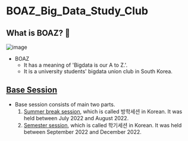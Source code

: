# BOAZ_Big_Data_Study_Club

## What is BOAZ? 🐘

![image](https://user-images.githubusercontent.com/108987773/209042994-b6177dae-2f2b-479f-a870-8be6b22191fe.png)

- BOAZ
  - It has a meaning of 'Bigdata is our A to Z.'.
  - It is a university students' bigdata union club in South Korea.

## [Base Session][link]

- Base session consists of main two parts.
  1. [Summer break session][link1], which is called 방학세션 in Korean. It was held between July 2022 and August 2022.
  2. [Semester session][link2], which is called 학기세션 in Korean. It was held between September 2022 and December 2022.



[link]: https://github.com/jeewonkimm2/BOAZ_Big_Data_Study_Club/tree/main/BaseSession
[link1]: https://github.com/jeewonkimm2/BOAZ_Big_Data_Study_Club/tree/main/BaseSession/%EB%B0%A9%ED%95%99%EC%84%B8%EC%85%98
[link2]: https://github.com/jeewonkimm2/BOAZ_Big_Data_Study_Club/tree/main/BaseSession/%ED%95%99%EA%B8%B0%EC%84%B8%EC%85%98
